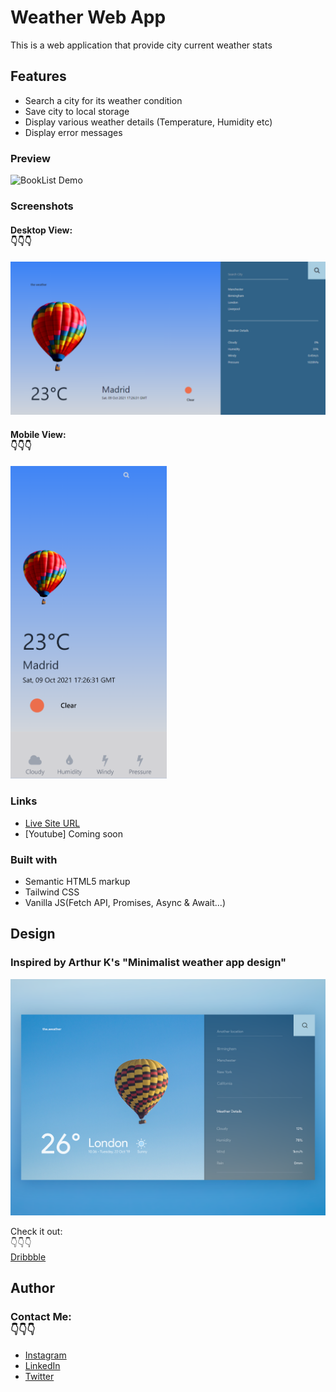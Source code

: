 # Weather Web App

This is a web application that provide city current weather stats

## Features
- Search a city for its weather condition
- Save city to local storage 
- Display various weather details (Temperature, Humidity etc)
- Display error messages

### Preview
![BookList Demo](img/github.gif)

### Screenshots
#### Desktop View:<br/> :point_down::point_down::point_down:<br/>

<img src="img/weather-desktop.png">

            
#### Mobile View:<br/> :point_down::point_down::point_down:<br/>

   <img src="img/weather-mobile.png" height="500px">

  
### Links

- [Live Site URL](https://am-weather-app.netlify.app/)
- [Youtube] Coming soon

### Built with

- Semantic HTML5 markup
- Tailwind CSS
- Vanilla JS(Fetch API, Promises, Async & Await...)

## Design
  ### Inspired by Arthur K's "Minimalist weather app design"
 <img src="img/design.png">
 

  
 Check it out:<br/> :point_down::point_down::point_down:<br/>
 [Dribbble](https://dribbble.com/shots/7767460-Weather-App-Website?utm_source=pinterest&utm_campaign=pinterest_shot&utm_content=Weather+App+Website&utm_medium=Social_Share)
## Author
### Contact Me:<br/> :point_down::point_down::point_down:<br/>
- [Instagram](https://www.instagram.com/albert_sigsbert/)
- [LinkedIn](https://www.linkedin.com/in/albertsigsbert/)
- [Twitter](https://twitter.com/albert_sigsbert)

